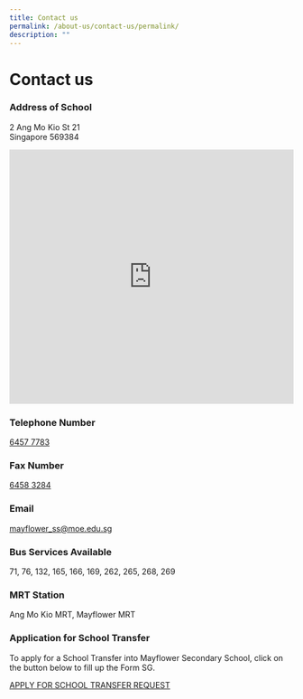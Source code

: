 ```yaml
---
title: Contact us
permalink: /about-us/contact-us/permalink/
description: ""
---
```

Contact us
==========

### Address of School

2 Ang Mo Kio St 21  
Singapore 569384

<iframe src="https://www.google.com/maps/embed?pb=!1m18!1m12!1m3!1d3988.679888113042!2d103.83346731430588!3d1.368752699001729!2m3!1f0!2f0!3f0!3m2!1i1024!2i768!4f13.1!3m3!1m2!1s0x31da165806485531%3A0xb0e3b1348fc4a5ed!2sMayflower%20Secondary%20School!5e0!3m2!1sen!2ssg!4v1677994778273!5m2!1sen!2ssg" width="100%" height="450" style="border:0;" allowfullscreen="" loading="lazy"></iframe>

### Telephone Number

[6457 7783](tel:+65-6457-7783)

  

### Fax Number

[6458 3284](tel:+65-6458-3284)

  

### Email

[mayflower\_ss@moe.edu.sg](mailto:mayflower_ss@moe.edu.sg)  

  

### Bus Services Available

71, 76, 132, 165, 166, 169, 262, 265, 268, 269

  

### MRT Station

Ang Mo Kio MRT, Mayflower MRT
  

### Application for School Transfer

To apply for a School Transfer into Mayflower Secondary School, click on the button below to fill up the Form SG.

[APPLY FOR SCHOOL TRANSFER REQUEST](https://form.gov.sg/636503bbe9d24d0011fe0396)